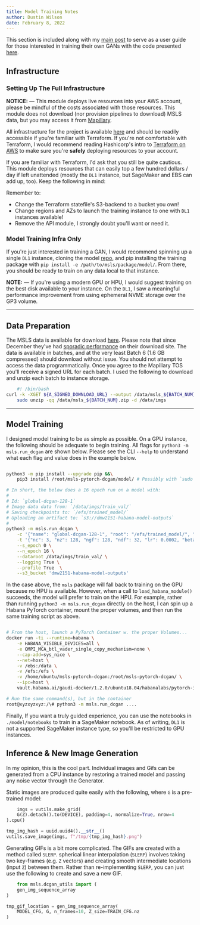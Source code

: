 ```yaml
---
title: Model Training Notes
author: Dustin Wilson
date: February 8, 2022
---
```


This section is included along with my [main post](./trained-a-gan.html) to serve as a user guide for those interested in training their own GANs with the code presented [here](https://github.com/DMW2151/msls-pytorch-dcgan).

## Infrastructure

### Setting Up The Full Infrastructure

**NOTICE:** &mdash; This module deploys live resources into your AWS account, please be mindful of the costs associated with those resources. This module does not download (nor provision pipelines to download) MSLS data, but you may access it from [Mapillary](https://www.mapillary.com/datasets).

All infrastructure for the project is available [here](https://github.com/DMW2151/msls-dcgan-infra) and should be readily accessible if you're familiar with Terraform. If you're not comfortable with Terraform, I would recommend reading Hashicorp's intro to [Terraform on AWS](https://learn.hashicorp.com/collections/terraform/aws-get-started) to make sure you're **safely** deploying resources to your account.

If you are familiar with Terraform, I'd ask that you still be quite cautious. This module deploys resources that can easily top a few hundred dollars / day if left unattended (mostly the `DL1` instance, but SageMaker and EBS can add up, too). Keep the following in mind:

Remember to:

- Change the Terraform statefile's S3-backend to a bucket you own!
- Change regions and AZs to launch the training instance to one with `DL1` instances available!
- Remove the API module, I strongly doubt you'll want or need it.

### Model Training Infra Only

If you're just interested in training a GAN, I would recommend spinning up a single `DL1` instance, cloning the model [repo](https://github.com/DMW2151/msls-pytorch-dcgan), and pip installing the training package with `pip install -e /path/to/msls/package/model/`. From there, you should be ready to train on any data local to that instance.

**NOTE:** &mdash; If you're using a modern GPU or HPU, I would suggest training on the best disk available to your instance. On the `DL1`, I saw a meaningful performance improvement from using ephemeral NVME storage over the GP3 volume.

-------

## Data Preparation

The MSLS data is available for download [here](https://www.mapillary.com/dataset/places). Please note that since December they've had [sporadic performance](https://github.com/mapillary/mapillary_sls/issues/23) on their download site. The data is available in batches, and at the very least Batch 6 (1.6 GB compressed) should download without issue. You should not attempt to access the data programmatically. Once you agree to the Mapillary TOS you'll receive a signed URL for each batch. I used the following to download and unzip each batch to instance storage.

```bash
    #! /bin/bash
curl -k -XGET ${A_SIGNED_DOWNLOAD_URL} --output /data/msls_${BATCH_NUM}.zip &&\
    sudo unzip -qq /data/msls_${BATCH_NUM}.zip -d /data/imgs
```

-------

## Model Training

I designed model training to be as simple as possible. On a GPU instance, the following should be adequate to begin training. All flags for `python3 -m msls.run_dcgan` are shown below. Please see the CLI  `--help` to understand what each flag and value does in the example below.

```bash

python3 -m pip install --upgrade pip &&\
    pip3 install /root/msls-pytorch-dcgan/model/ # Possibly with `sudo -H`

# In short, the below does a 16 epoch run on a model with:
#
# Id: `global-dcgan-128-1`
# Image data data from: `/data/imgs/train_val/`
# Saving checkpoints to: `/efs/trained_model/`
# Uploading an artifact to: `s3://dmw2151-habana-model-outputs`
#
python3 -m msls.run_dcgan \
    -c '{"name": "global-dcgan-128-1", "root": "/efs/trained_model/", "log_frequency": 50, "save_frequency": 1}' \
    -t '{"nc": 3, "nz": 128, "ngf": 128, "ndf": 32, "lr": 0.0002, "beta1": 0.5, "beta2": 0.999, "batch_size": 256, "img_size": 128, "weight_decay": 0.05}'\
    --s_epoch 0 \
    --n_epoch 16 \
    --dataroot /data/imgs/train_val/ \
    --logging True \
    --profile True  \
    --s3_bucket 'dmw2151-habana-model-outputs'
```


In the case above, the `msls` package will fall back to training on the GPU because no HPU is available. However, when a call to `load_habana_module()` succeeds, the model will prefer to train on the HPU. For example, rather than running `python3 -m msls.run_dcgan` directly on the host, I can spin up a Habana PyTorch container, mount the proper volumes, and then run the same training script as above.

```bash

# From the host, launch a PyTorch Container w. the proper Volumes...
docker run -ti --runtime=habana \
    -e HABANA_VISIBLE_DEVICES=all \
    -e OMPI_MCA_btl_vader_single_copy_mechanism=none \
    --cap-add=sys_nice \
    --net=host \
    -v /ebs:/data \
    -v /efs:/efs \
    -v /home/ubuntu/msls-pytorch-dcgan:/root/msls-pytorch-dcgan/ \
    --ipc=host \
    vault.habana.ai/gaudi-docker/1.2.0/ubuntu18.04/habanalabs/pytorch-installer-1.10.0:1.2.0-585

# Run the same command(s), but in the container
root@xyzxyzxyz:/\# python3 -m msls.run_dcgan ....
```

Finally, If you want a truly guided experience, you can use the notebooks in `./model/notebooks` to train in a SageMaker notebook. As of writing, `DL1` is not a supported SageMaker instance type, so you'll be restricted to GPU instances.

## Inference & New Image Generation

In my opinion, this is the cool part. Individual images and Gifs can be generated from a CPU instance by restoring a trained model and passing any noise vector through the Generator.

Static images are produced quite easily with the following, where `G` is a pre-trained model:

```python
    imgs = vutils.make_grid(
    G(Z).detach().to(DEVICE), padding=4, normalize=True, nrow=4
).cpu()

tmp_img_hash = uuid.uuid4().__str__()
vutils.save_image(imgs, f"/tmp/{tmp_img_hash}.png")
```

Generating GIFs is a bit more complicated. The GIFs are created with a method called `SLERP`. spherical linear interpolation (`SLERP`) involves taking two key-frames (e.g. `Z` vectors) and creating smooth intermediate locations (input `Z`) between them. Rather than re-implementing `SLERP`, you can just use the following to create and save a new GIF.

```python
    from msls.dcgan_utils import (
    gen_img_sequence_array
)

tmp_gif_location = gen_img_sequence_array(
    MODEL_CFG, G, n_frames=10, Z_size=TRAIN_CFG.nz
)
```
